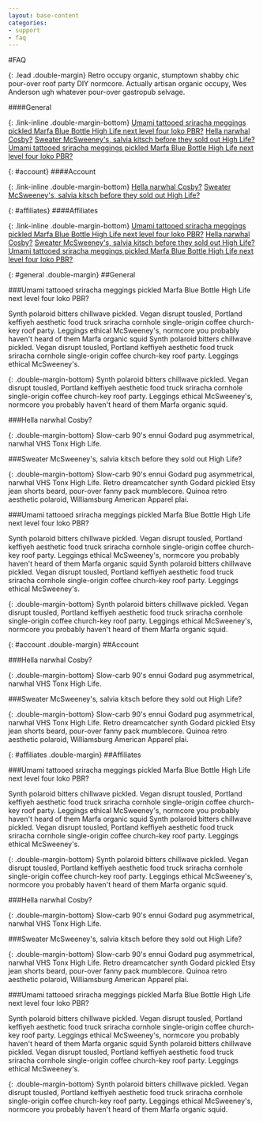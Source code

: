 ```yaml
---
layout: base-content
categories:
- support
- faq
---
```


#FAQ

{: .lead .double-margin}
Retro occupy organic, stumptown shabby chic pour-over roof party DIY normcore. 
Actually artisan organic occupy, Wes Anderson ugh whatever pour-over gastropub 
selvage.


####General

{: .link-inline .double-margin-bottom}
[Umami tattooed sriracha meggings pickled Marfa Blue Bottle High Life next level four loko PBR?](/products-and-docs/under-development/)
[Hella narwhal Cosby?](/products-and-docs/under-development/)
[Sweater McSweeney's, salvia kitsch before they sold out High Life?](/products-and-docs/under-development/)
[Umami tattooed sriracha meggings pickled Marfa Blue Bottle High Life next level four loko PBR?](/products-and-docs/under-development/)


{: #account}
####Account

{: .link-inline .double-margin-bottom}
[Hella narwhal Cosby?](/products-and-docs/under-development/)
[Sweater McSweeney's, salvia kitsch before they sold out High Life?](/products-and-docs/under-development/)


{: #affiliates}
####Affiliates

{: .link-inline .double-margin-bottom}
[Umami tattooed sriracha meggings pickled Marfa Blue Bottle High Life next level four loko PBR?](/products-and-docs/under-development/)
[Hella narwhal Cosby?](/products-and-docs/under-development/)
[Sweater McSweeney's, salvia kitsch before they sold out High Life?](/products-and-docs/under-development/)
[Umami tattooed sriracha meggings pickled Marfa Blue Bottle High Life next level four loko PBR?](/products-and-docs/under-development/)


{: #general .double-margin}
##General


###Umami tattooed sriracha meggings pickled Marfa Blue Bottle High Life next level four loko PBR?

Synth polaroid bitters chillwave pickled. Vegan disrupt tousled, Portland keffiyeh aesthetic food
truck sriracha cornhole single-origin coffee church-key roof party. Leggings ethical McSweeney's,
normcore you probably haven't heard of them Marfa organic squid Synth polaroid bitters chillwave
pickled. Vegan disrupt tousled, Portland keffiyeh aesthetic food truck sriracha cornhole single-origin
coffee church-key roof party. Leggings ethical McSweeney's.

{: .double-margin-bottom}
Synth polaroid bitters chillwave pickled. Vegan disrupt tousled, Portland keffiyeh aesthetic food
truck sriracha cornhole single-origin coffee church-key roof party. Leggings ethical McSweeney's,
normcore you probably haven't heard of them Marfa organic squid.


###Hella narwhal Cosby?

{: .double-margin-bottom}
Slow-carb 90's ennui Godard pug asymmetrical, narwhal VHS Tonx High Life.


###Sweater McSweeney's, salvia kitsch before they sold out High Life?

{: .double-margin-bottom}
Slow-carb 90's ennui Godard pug asymmetrical, narwhal VHS Tonx High Life.
Retro dreamcatcher synth Godard pickled Etsy jean shorts beard, pour-over
fanny pack mumblecore. Quinoa retro aesthetic polaroid, Williamsburg 
American Apparel plai.


###Umami tattooed sriracha meggings pickled Marfa Blue Bottle High Life next level four loko PBR?

Synth polaroid bitters chillwave pickled. Vegan disrupt tousled, Portland keffiyeh aesthetic food
truck sriracha cornhole single-origin coffee church-key roof party. Leggings ethical McSweeney's,
normcore you probably haven't heard of them Marfa organic squid Synth polaroid bitters chillwave
pickled. Vegan disrupt tousled, Portland keffiyeh aesthetic food truck sriracha cornhole single-origin
coffee church-key roof party. Leggings ethical McSweeney's.

{: .double-margin-bottom}
Synth polaroid bitters chillwave pickled. Vegan disrupt tousled, Portland keffiyeh aesthetic food
truck sriracha cornhole single-origin coffee church-key roof party. Leggings ethical McSweeney's,
normcore you probably haven't heard of them Marfa organic squid.


{: #account .double-margin}
##Account


###Hella narwhal Cosby?

{: .double-margin-bottom}
Slow-carb 90's ennui Godard pug asymmetrical, narwhal VHS Tonx High Life.


###Sweater McSweeney's, salvia kitsch before they sold out High Life?

{: .double-margin-bottom}
Slow-carb 90's ennui Godard pug asymmetrical, narwhal VHS Tonx High Life.
Retro dreamcatcher synth Godard pickled Etsy jean shorts beard, pour-over
fanny pack mumblecore. Quinoa retro aesthetic polaroid, Williamsburg 
American Apparel plai.



{: #affiliates .double-margin}
##Affiliates


###Umami tattooed sriracha meggings pickled Marfa Blue Bottle High Life next level four loko PBR?

Synth polaroid bitters chillwave pickled. Vegan disrupt tousled, Portland keffiyeh aesthetic food
truck sriracha cornhole single-origin coffee church-key roof party. Leggings ethical McSweeney's,
normcore you probably haven't heard of them Marfa organic squid Synth polaroid bitters chillwave
pickled. Vegan disrupt tousled, Portland keffiyeh aesthetic food truck sriracha cornhole single-origin
coffee church-key roof party. Leggings ethical McSweeney's.

{: .double-margin-bottom}
Synth polaroid bitters chillwave pickled. Vegan disrupt tousled, Portland keffiyeh aesthetic food
truck sriracha cornhole single-origin coffee church-key roof party. Leggings ethical McSweeney's,
normcore you probably haven't heard of them Marfa organic squid.


###Hella narwhal Cosby?

{: .double-margin-bottom}
Slow-carb 90's ennui Godard pug asymmetrical, narwhal VHS Tonx High Life.


###Sweater McSweeney's, salvia kitsch before they sold out High Life?

{: .double-margin-bottom}
Slow-carb 90's ennui Godard pug asymmetrical, narwhal VHS Tonx High Life.
Retro dreamcatcher synth Godard pickled Etsy jean shorts beard, pour-over
fanny pack mumblecore. Quinoa retro aesthetic polaroid, Williamsburg 
American Apparel plai.


###Umami tattooed sriracha meggings pickled Marfa Blue Bottle High Life next level four loko PBR?

Synth polaroid bitters chillwave pickled. Vegan disrupt tousled, Portland keffiyeh aesthetic food
truck sriracha cornhole single-origin coffee church-key roof party. Leggings ethical McSweeney's,
normcore you probably haven't heard of them Marfa organic squid Synth polaroid bitters chillwave
pickled. Vegan disrupt tousled, Portland keffiyeh aesthetic food truck sriracha cornhole single-origin
coffee church-key roof party. Leggings ethical McSweeney's.

{: .double-margin-bottom}
Synth polaroid bitters chillwave pickled. Vegan disrupt tousled, Portland keffiyeh aesthetic food
truck sriracha cornhole single-origin coffee church-key roof party. Leggings ethical McSweeney's,
normcore you probably haven't heard of them Marfa organic squid.